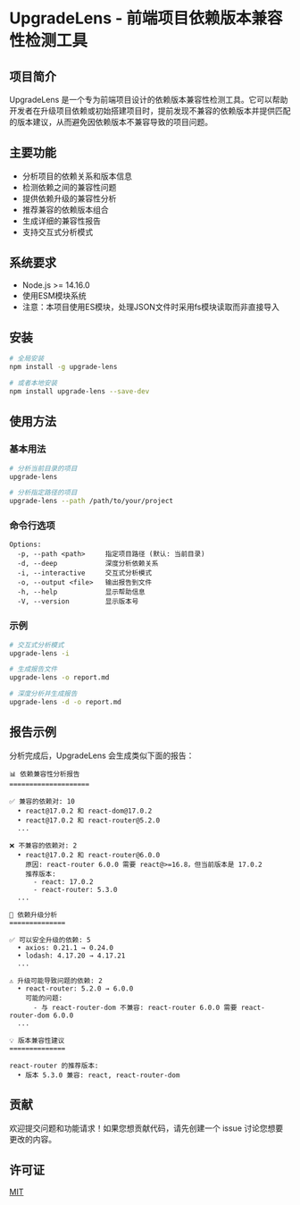 # UpgradeLens - 前端项目依赖版本兼容性检测工具

## 项目简介

UpgradeLens 是一个专为前端项目设计的依赖版本兼容性检测工具。它可以帮助开发者在升级项目依赖或初始搭建项目时，提前发现不兼容的依赖版本并提供匹配的版本建议，从而避免因依赖版本不兼容导致的项目问题。

## 主要功能

- 分析项目的依赖关系和版本信息
- 检测依赖之间的兼容性问题
- 提供依赖升级的兼容性分析
- 推荐兼容的依赖版本组合
- 生成详细的兼容性报告
- 支持交互式分析模式

## 系统要求

- Node.js >= 14.16.0
- 使用ESM模块系统
- 注意：本项目使用ES模块，处理JSON文件时采用fs模块读取而非直接导入

## 安装

```bash
# 全局安装
npm install -g upgrade-lens

# 或者本地安装
npm install upgrade-lens --save-dev
```

## 使用方法

### 基本用法

```bash
# 分析当前目录的项目
upgrade-lens

# 分析指定路径的项目
upgrade-lens --path /path/to/your/project
```

### 命令行选项

```
Options:
  -p, --path <path>     指定项目路径 (默认: 当前目录)
  -d, --deep            深度分析依赖关系
  -i, --interactive     交互式分析模式
  -o, --output <file>   输出报告到文件
  -h, --help            显示帮助信息
  -V, --version         显示版本号
```

### 示例

```bash
# 交互式分析模式
upgrade-lens -i

# 生成报告文件
upgrade-lens -o report.md

# 深度分析并生成报告
upgrade-lens -d -o report.md
```

## 报告示例

分析完成后，UpgradeLens 会生成类似下面的报告：

```
📊 依赖兼容性分析报告
====================

✅ 兼容的依赖对: 10
  • react@17.0.2 和 react-dom@17.0.2
  • react@17.0.2 和 react-router@5.2.0
  ...

❌ 不兼容的依赖对: 2
  • react@17.0.2 和 react-router@6.0.0
    原因: react-router 6.0.0 需要 react@>=16.8，但当前版本是 17.0.2
    推荐版本:
      - react: 17.0.2
      - react-router: 5.3.0
  ...

🔄 依赖升级分析
==============

✅ 可以安全升级的依赖: 5
  • axios: 0.21.1 → 0.24.0
  • lodash: 4.17.20 → 4.17.21
  ...

⚠️ 升级可能导致问题的依赖: 2
  • react-router: 5.2.0 → 6.0.0
    可能的问题:
      - 与 react-router-dom 不兼容: react-router 6.0.0 需要 react-router-dom 6.0.0
  ...

💡 版本兼容性建议
==============

react-router 的推荐版本:
  • 版本 5.3.0 兼容: react, react-router-dom
```

## 贡献

欢迎提交问题和功能请求！如果您想贡献代码，请先创建一个 issue 讨论您想要更改的内容。

## 许可证

[MIT](LICENSE)